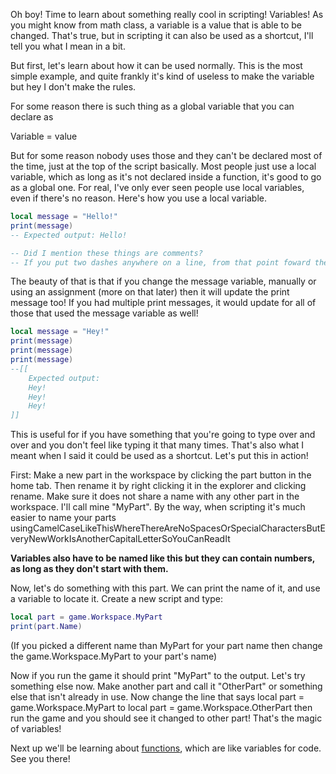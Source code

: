 
Oh boy! Time to learn about something really cool in scripting! Variables! As you might know from math class, a variable is a value that is able to be changed. That's true, but in scripting it can also be used as a shortcut, I'll tell you what I mean in a bit.

But first, let's learn about how it can be used normally. This is the most simple example, and quite frankly it's kind of useless to make the variable but hey I don't make the rules.

For some reason there is such thing as a global variable that you can declare as

Variable = value

But for some reason nobody uses those and they can't be declared most of the time, just at the top of the script basically. Most people just use a local variable, which as long as it's not declared inside a function, it's good to go as a global one. For real, I've only ever seen people use local variables, even if there's no reason. Here's how you use a local variable.

```lua
local message = "Hello!"
print(message)
-- Expected output: Hello! 

-- Did I mention these things are comments?
-- If you put two dashes anywhere on a line, from that point foward the line is a comment. This means that computer will ignore it! More on that later.
```

The beauty of that is that if you change the message variable, manually or using an assignment (more on that later) then it will update the print message too! If you had multiple print messages, it would update for all of those that used the message variable as well!

```lua
local message = "Hey!"
print(message)
print(message)
print(message)
--[[
    Expected output:
    Hey!
    Hey!
    Hey!
]]
```

This is useful for if you have something that you're going to type over and over and you don't feel like typing it that many times. That's also what I meant when I said it could be used as a shortcut. Let's put this in action!

First: Make a new part in the workspace by clicking the part button in the home tab. Then rename it by right clicking it in the explorer and clicking rename. Make sure it does not share a name with any other part in the workspace. I'll call mine "MyPart". By the way, when scripting it's much easier to name your parts usingCamelCaseLikeThisWhereThereAreNoSpacesOrSpecialCharactersButEveryNewWorkIsAnotherCapitalLetterSoYouCanReadIt

**Variables also have to be named like this but they can contain numbers, as long as they don't start with them.**

Now, let's do something with this part. We can print the name of it, and use a variable to locate it. Create a new script and type:

```lua
local part = game.Workspace.MyPart
print(part.Name)
```

(If you picked a different name than MyPart for your part name then change the game.Workspace.MyPart to your part's name)

Now if you run the game it should print "MyPart" to the output. Let's try something else now. Make another part and call it "OtherPart" or something else that isn't already in use. Now change the line that says local part = game.Workspace.MyPart to local part = game.Workspace.OtherPart then run the game and you should see it changed to other part! That's the magic of variables!

Next up we'll be learning about [functions](/functions.md), which are like variables for code. See you there!
